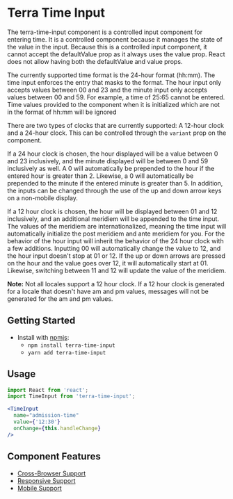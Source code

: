 # Terra Time Input

The terra-time-input component is a controlled input component for entering time. It is a controlled component because it manages the state of the value in the input. Because this is a controlled input component, it cannot accept the defaultValue prop as it always uses the value prop. React does not allow having both the defaultValue and value props.

The currently supported time format is the 24-hour format (hh:mm). The time input enforces the entry that masks to the format. The hour input only accepts values between 00 and 23 and the minute input only accepts values between 00 and 59. For example, a time of 25:65 cannot be entered. Time values provided to the component when it is initialized which are not in the format of hh:mm will be ignored

There are two types of clocks that are currently supported: A 12-hour clock and a 24-hour clock. This can be controlled through the `variant` prop on the component.

If a 24 hour clock is chosen, the hour displayed will be a value between 0 and 23 inclusively, and the minute displayed will be between 0 and 59 inclusively as well. A 0 will automatically be prepended to the hour if the entered hour is greater than 2. Likewise, a 0 will automatically be prepended to the minute if the entered minute is greater than 5. In addition, the inputs can be changed through the use of the up and down arrow keys on a non-mobile display.

If a 12 hour clock is chosen, the hour will be displayed between 01 and 12 inclusively, and an additional meridiem will be appended to the time input. The values of the meridiem are internationalized, meaning the time input will automatically initialize the post meridiem and ante meridiem for you. For the behavior of the hour input will inherit the behavior of the 24 hour clock with a few additions. Inputting 00 will automatically change the value to 12, and the hour input doesn't stop at 01 or 12. If the up or down arrows are pressed on the hour and the value goes over 12, it will automatically start at 01. Likewise, switching between 11 and 12 will update the value of the meridiem.

**Note:** Not all locales support a 12 hour clock. If a 12 hour clock is generated for a locale that doesn't have am and pm values, messages will not be generated for the am and pm values.

## Getting Started

- Install with [npmjs](https://www.npmjs.com):
  - `npm install terra-time-input`
  - `yarn add terra-time-input`

## Usage

```jsx
import React from 'react';
import TimeInput from 'terra-time-input';

<TimeInput
  name="admission-time"
  value={'12:30'}
  onChange={this.handleChange}
/>
```

## Component Features
* [Cross-Browser Support](https://github.com/cerner/terra-core/wiki/Component-Features#cross-browser-support)
* [Responsive Support](https://github.com/cerner/terra-core/wiki/Component-Features#responsive-support)
* [Mobile Support](https://github.com/cerner/terra-core/wiki/Component-Features#mobile-support)

